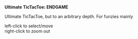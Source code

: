 **Ultimate TicTacToe: ENDGAME**

Ultimate TicTacToe, but to an arbitrary depth. For funzies mainly

left-click to select/move   
right-click to zoom out